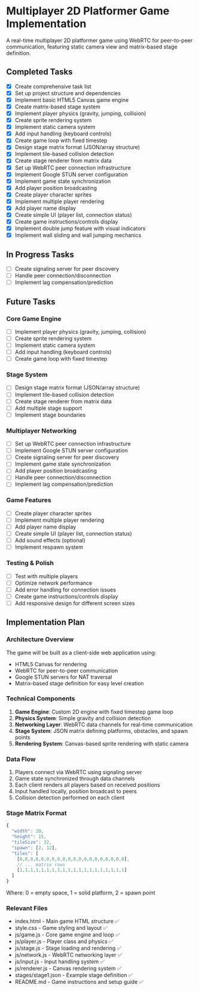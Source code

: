 # Multiplayer 2D Platformer Game Implementation

A real-time multiplayer 2D platformer game using WebRTC for peer-to-peer communication, featuring static camera view and matrix-based stage definition.

## Completed Tasks

- [x] Create comprehensive task list
- [x] Set up project structure and dependencies
- [x] Implement basic HTML5 Canvas game engine
- [x] Create matrix-based stage system
- [x] Implement player physics (gravity, jumping, collision)
- [x] Create sprite rendering system
- [x] Implement static camera system
- [x] Add input handling (keyboard controls)
- [x] Create game loop with fixed timestep
- [x] Design stage matrix format (JSON/array structure)
- [x] Implement tile-based collision detection
- [x] Create stage renderer from matrix data
- [x] Set up WebRTC peer connection infrastructure
- [x] Implement Google STUN server configuration
- [x] Implement game state synchronization
- [x] Add player position broadcasting
- [x] Create player character sprites
- [x] Implement multiple player rendering
- [x] Add player name display
- [x] Create simple UI (player list, connection status)
- [x] Create game instructions/controls display
- [x] Implement double jump feature with visual indicators
- [x] Implement wall sliding and wall jumping mechanics

## In Progress Tasks

- [ ] Create signaling server for peer discovery
- [ ] Handle peer connection/disconnection
- [ ] Implement lag compensation/prediction

## Future Tasks

### Core Game Engine
- [ ] Implement player physics (gravity, jumping, collision)
- [ ] Create sprite rendering system
- [ ] Implement static camera system
- [ ] Add input handling (keyboard controls)
- [ ] Create game loop with fixed timestep

### Stage System
- [ ] Design stage matrix format (JSON/array structure)
- [ ] Implement tile-based collision detection
- [ ] Create stage renderer from matrix data
- [ ] Add multiple stage support
- [ ] Implement stage boundaries

### Multiplayer Networking
- [ ] Set up WebRTC peer connection infrastructure
- [ ] Implement Google STUN server configuration
- [ ] Create signaling server for peer discovery
- [ ] Implement game state synchronization
- [ ] Add player position broadcasting
- [ ] Handle peer connection/disconnection
- [ ] Implement lag compensation/prediction

### Game Features
- [ ] Create player character sprites
- [ ] Implement multiple player rendering
- [ ] Add player name display
- [ ] Create simple UI (player list, connection status)
- [ ] Add sound effects (optional)
- [ ] Implement respawn system

### Testing & Polish
- [ ] Test with multiple players
- [ ] Optimize network performance
- [ ] Add error handling for connection issues
- [ ] Create game instructions/controls display
- [ ] Add responsive design for different screen sizes

## Implementation Plan

### Architecture Overview
The game will be built as a client-side web application using:
- HTML5 Canvas for rendering
- WebRTC for peer-to-peer communication
- Google STUN servers for NAT traversal
- Matrix-based stage definition for easy level creation

### Technical Components
1. **Game Engine**: Custom 2D engine with fixed timestep game loop
2. **Physics System**: Simple gravity and collision detection
3. **Networking Layer**: WebRTC data channels for real-time communication
4. **Stage System**: JSON matrix defining platforms, obstacles, and spawn points
5. **Rendering System**: Canvas-based sprite rendering with static camera

### Data Flow
1. Players connect via WebRTC using signaling server
2. Game state synchronized through data channels
3. Each client renders all players based on received positions
4. Input handled locally, position broadcast to peers
5. Collision detection performed on each client

### Stage Matrix Format
```javascript
{
  "width": 20,
  "height": 15,
  "tileSize": 32,
  "spawn": [2, 12],
  "tiles": [
    [0,0,0,0,0,0,0,0,0,0,0,0,0,0,0,0,0,0,0,0],
    // ... matrix rows
    [1,1,1,1,1,1,1,1,1,1,1,1,1,1,1,1,1,1,1,1]
  ]
}
```
Where: 0 = empty space, 1 = solid platform, 2 = spawn point

### Relevant Files

- index.html - Main game HTML structure ✅
- style.css - Game styling and layout ✅
- js/game.js - Core game engine and loop ✅
- js/player.js - Player class and physics ✅
- js/stage.js - Stage loading and rendering ✅
- js/network.js - WebRTC networking layer ✅
- js/input.js - Input handling system ✅
- js/renderer.js - Canvas rendering system ✅
- stages/stage1.json - Example stage definition ✅
- README.md - Game instructions and setup guide ✅ 